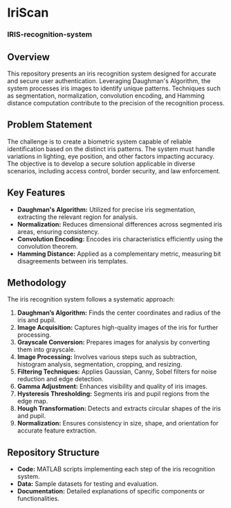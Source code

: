 # IriScan
### IRIS-recognition-system

## Overview
This repository presents an iris recognition system designed for accurate and secure user authentication. Leveraging Daughman's Algorithm, the system processes iris images to identify unique patterns. Techniques such as segmentation, normalization, convolution encoding, and Hamming distance computation contribute to the precision of the recognition process.

## Problem Statement
The challenge is to create a biometric system capable of reliable identification based on the distinct iris patterns. The system must handle variations in lighting, eye position, and other factors impacting accuracy. The objective is to develop a secure solution applicable in diverse scenarios, including access control, border security, and law enforcement.

## Key Features
- **Daughman's Algorithm:** Utilized for precise iris segmentation, extracting the relevant region for analysis.
- **Normalization:** Reduces dimensional differences across segmented iris areas, ensuring consistency.
- **Convolution Encoding:** Encodes iris characteristics efficiently using the convolution theorem.
- **Hamming Distance:** Applied as a complementary metric, measuring bit disagreements between iris templates.

## Methodology
The iris recognition system follows a systematic approach:
1. **Daughman’s Algorithm:** Finds the center coordinates and radius of the iris and pupil.
2. **Image Acquisition:** Captures high-quality images of the iris for further processing.
3. **Grayscale Conversion:** Prepares images for analysis by converting them into grayscale.
4. **Image Processing:** Involves various steps such as subtraction, histogram analysis, segmentation, cropping, and resizing.
5. **Filtering Techniques:** Applies Gaussian, Canny, Sobel filters for noise reduction and edge detection.
6. **Gamma Adjustment:** Enhances visibility and quality of iris images.
7. **Hysteresis Thresholding:** Segments iris and pupil regions from the edge map.
8. **Hough Transformation:** Detects and extracts circular shapes of the iris and pupil.
9. **Normalization:** Ensures consistency in size, shape, and orientation for accurate feature extraction.

## Repository Structure
- **Code:** MATLAB scripts implementing each step of the iris recognition system.
- **Data:** Sample datasets for testing and evaluation.
- **Documentation:** Detailed explanations of specific components or functionalities.
